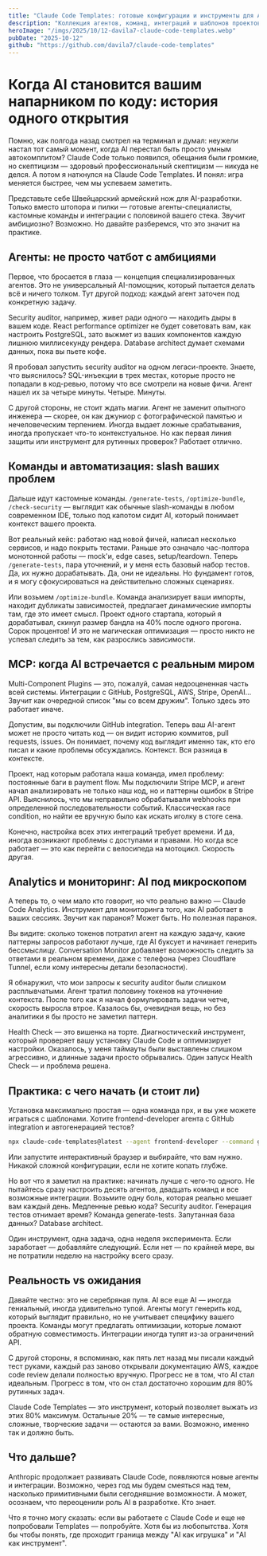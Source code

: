 ```yaml
---
title: "Claude Code Templates: готовые конфигурации и инструменты для Anthropic's Claude Code"
description: "Коллекция агентов, команд, интеграций и шаблонов проектов для эффективной разработки с Claude Code."
heroImage: "/imgs/2025/10/12-davila7-claude-code-templates.webp"
pubDate: "2025-10-12"
github: "https://github.com/davila7/claude-code-templates"
---
```


<!-- [23.09, 82] > [0, 75] -->

# Когда AI становится вашим напарником по коду: история одного открытия

Помню, как полгода назад смотрел на терминал и думал: неужели настал тот самый момент, когда AI перестал быть просто умным автокомплитом? Claude Code только появился, обещания были громкие, но скептицизм — здоровый профессиональный скептицизм — никуда не делся. А потом я наткнулся на Claude Code Templates. И понял: игра меняется быстрее, чем мы успеваем заметить.

Представьте себе Швейцарский армейский нож для AI-разработки. Только вместо штопора и пилки — готовые агенты-специалисты, кастомные команды и интеграции с половиной вашего стека. Звучит амбициозно? Возможно. Но давайте разберемся, что это значит на практике.

## Агенты: не просто чатбот с амбициями

Первое, что бросается в глаза — концепция специализированных агентов. Это не универсальный AI-помощник, который пытается делать всё и ничего толком. Тут другой подход: каждый агент заточен под конкретную задачу.

Security auditor, например, живет ради одного — находить дыры в вашем коде. React performance optimizer не будет советовать вам, как настроить PostgreSQL, зато выжмет из ваших компонентов каждую лишнюю миллисекунду рендера. Database architect думает схемами данных, пока вы пьете кофе.

Я пробовал запустить security auditor на одном легаси-проекте. Знаете, что выяснилось? SQL-инъекции в трех местах, которые просто не попадали в код-ревью, потому что все смотрели на новые фичи. Агент нашел их за четыре минуты. Четыре. Минуты.

С другой стороны, не стоит ждать магии. Агент не заменит опытного инженера — скорее, он как джуниор с фотографической памятью и нечеловеческим терпением. Иногда выдает ложные срабатывания, иногда пропускает что-то контекстуальное. Но как первая линия защиты или инструмент для рутинных проверок? Работает отлично.

## Команды и автоматизация: slash ваших проблем

Дальше идут кастомные команды. `/generate-tests`, `/optimize-bundle`, `/check-security` — выглядит как обычные slash-команды в любом современном IDE, только под капотом сидит AI, который понимает контекст вашего проекта.

Вот реальный кейс: работаю над новой фичей, написал несколько сервисов, и надо покрыть тестами. Раньше это означало час-полтора монотонной работы — mock'и, edge cases, setup/teardown. Теперь `/generate-tests`, пара уточнений, и у меня есть базовый набор тестов. Да, их нужно дорабатывать. Да, они не идеальны. Но фундамент готов, и я могу сфокусироваться на действительно сложных сценариях.

Или возьмем `/optimize-bundle`. Команда анализирует ваши импорты, находит дубликаты зависимостей, предлагает динамические импорты там, где это имеет смысл. Проект одного стартапа, который я дорабатывал, скинул размер бандла на 40% после одного прогона. Сорок процентов! И это не магическая оптимизация — просто никто не успевал следить за тем, как разрослись зависимости.

## MCP: когда AI встречается с реальным миром

Multi-Component Plugins — это, пожалуй, самая недооцененная часть всей системы. Интеграции с GitHub, PostgreSQL, AWS, Stripe, OpenAI... Звучит как очередной список "мы со всем дружим". Только здесь это работает иначе.

Допустим, вы подключили GitHub integration. Теперь ваш AI-агент может не просто читать код — он видит историю коммитов, pull requests, issues. Он понимает, почему код выглядит именно так, кто его писал и какие проблемы обсуждались. Контекст. Вся разница в контексте.

Проект, над которым работала наша команда, имел проблему: постоянные баги в payment flow. Мы подключили Stripe MCP, и агент начал анализировать не только наш код, но и паттерны ошибок в Stripe API. Выяснилось, что мы неправильно обрабатывали webhooks при определенной последовательности событий. Классическая race condition, но найти ее вручную было как искать иголку в стоге сена.

Конечно, настройка всех этих интеграций требует времени. И да, иногда возникают проблемы с доступами и правами. Но когда все работает — это как перейти с велосипеда на мотоцикл. Скорость другая.

## Analytics и мониторинг: AI под микроскопом

А теперь то, о чем мало кто говорит, но что реально важно — Claude Code Analytics. Инструмент для мониторинга того, как AI работает в ваших сессиях. Звучит как параноя? Может быть. Но полезная параноя.

Вы видите: сколько токенов потратил агент на каждую задачу, какие паттерны запросов работают лучше, где AI буксует и начинает генерить бессмыслицу. Conversation Monitor добавляет возможность следить за ответами в реальном времени, даже с телефона (через Cloudflare Tunnel, если кому интересны детали безопасности).

Я обнаружил, что мои запросы к security auditor были слишком расплывчатыми. Агент тратил половину токенов на уточнение контекста. После того как я начал формулировать задачи четче, скорость выросла втрое. Казалось бы, очевидная вещь, но без аналитики я бы просто не заметил паттерн.

Health Check — это вишенка на торте. Диагностический инструмент, который проверяет вашу установку Claude Code и оптимизирует настройки. Оказалось, у меня таймауты были выставлены слишком агрессивно, и длинные задачи просто обрывались. Один запуск Health Check — и проблема решена.

## Практика: с чего начать (и стоит ли)

Установка максимально простая — одна команда npx, и вы уже можете играться с шаблонами. Хотите frontend-developer агента с GitHub integration и автогенерацией тестов?

```bash
npx claude-code-templates@latest --agent frontend-developer --command generate-tests --mcp github-integration
```

Или запустите интерактивный браузер и выбирайте, что вам нужно. Никакой сложной конфигурации, если не хотите копать глубже.

Но вот что я заметил на практике: начинать лучше с чего-то одного. Не пытайтесь сразу настроить десять агентов, двадцать команд и все возможные интеграции. Возьмите одну боль, которая реально мешает вам каждый день. Медленные ревью кода? Security auditor. Генерация тестов отнимает время? Команда generate-tests. Запутанная база данных? Database architect.

Один инструмент, одна задача, одна неделя эксперимента. Если заработает — добавляйте следующий. Если нет — по крайней мере, вы не потратили неделю на настройку всего сразу.

## Реальность vs ожидания

Давайте честно: это не серебряная пуля. AI все еще AI — иногда гениальный, иногда удивительно тупой. Агенты могут генерить код, который выглядит правильно, но не учитывает специфику вашего проекта. Команды могут предлагать оптимизации, которые ломают обратную совместимость. Интеграции иногда тупят из-за ограничений API.

С другой стороны, я вспоминаю, как пять лет назад мы писали каждый тест руками, каждый раз заново открывали документацию AWS, каждое code review делали полностью вручную. Прогресс не в том, что AI стал идеальным. Прогресс в том, что он стал достаточно хорошим для 80% рутинных задач.

Claude Code Templates — это инструмент, который позволяет выжать из этих 80% максимум. Остальные 20% — те самые интересные, сложные, творческие задачи — остаются за вами. Возможно, именно так и должно быть.

## Что дальше?

Anthropic продолжает развивать Claude Code, появляются новые агенты и интеграции. Возможно, через год мы будем смеяться над тем, насколько примитивными были сегодняшние возможности. А может, осознаем, что переоценили роль AI в разработке. Кто знает.

Что я точно могу сказать: если вы работаете с Claude Code и еще не попробовали Templates — попробуйте. Хотя бы из любопытства. Хотя бы чтобы понять, где проходит граница между "AI как игрушка" и "AI как инструмент".
